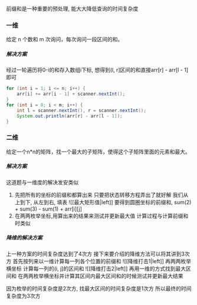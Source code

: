 前缀和是一种重要的预处理, 能大大降低查询的时间复杂度
### 一维
给定 n 个数和 m 次询问，每次询问一段区间的和。
##### 解决方案 
经过一轮遍历将0-i的和存入数组i下标, 
想得到(l, r]区间的和直接arr[r] - arr[l - 1]即可
```java
for (int i = 1; i <= n; i++) {  
    arr[i] += arr[i - 1] + scanner.nextInt();   
}
for (int i = 0; i < m; i++) {  
    int l = scanner.nextInt(), r = scanner.nextInt();  
    System.out.println(arr[r] - arr[l - 1]);  
}
```
### 二维
给定一个n\*n的矩阵，找一个最大的子矩阵，使得这个子矩阵里面的元素和最大。
##### 解决方案
这道题与一维度的解决发安类似
1. 先把所有的坐标的前缀和都算出来
		只要把状态转移方程弄出了就好解
		我们从上到下, 从左到右, 填表
![[最大矩形值|left]]
要得到圆圈坐标的前缀和, sum(2) + sum(3) - sum(1) + arr\[i]\[j]
2. 在两两枚举坐标,用算出来的结果来测试并更新最大值 
		计算过程与计算前缀和时类似

##### 降维的解决方案
上一种方案的时间复杂度达到了4次方
接下来要介绍的降维方法可以将其讲到3次方
首先按列来以一维计算每一列各个位置的前缀和
![[降维打击1|left]]
再两两枚举横坐标
计算每一列的(i, j]的区间和
![[降维打击2|left]]
再用一维的方式找到最大区间和
在两两枚举横坐标并计算其区间内最大区间和的时候测试并更新最大结果

因为枚举的时间复杂度是2次方, 找最大区间的时间复杂度是1次方
所以最终的时间复杂度为3次方



